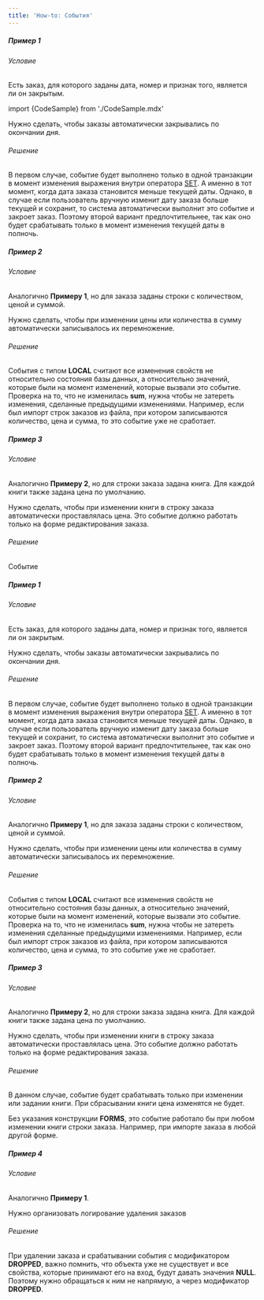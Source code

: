 ```yaml
---
title: 'How-to: События'
---
```


##### Пример 1

###### Условие

Есть заказ, для которого заданы дата, номер и признак того, является ли он закрытым.

import {CodeSample} from './CodeSample.mdx'

<CodeSample url="https://documentation.lsfusion.org/sample?file=UseCaseEvents&block=sample1"/>

Нужно сделать, чтобы заказы автоматически закрывались по окончании дня.

###### Решение

<CodeSample url="https://documentation.lsfusion.org/sample?file=UseCaseEvents&block=solution1"/>

В первом случае, событие будет выполнено только в одной транзакции в момент изменения выражения внутри оператора [SET](Операторы_изменений_SET_CHANGED_....md). А именно в тот момент, когда дата заказа становится меньше текущей даты. Однако, в случае если пользователь вручную изменит дату заказа больше текущей и сохранит, то система автоматически выполнит это событие и закроет заказ. Поэтому второй вариант предпочтительнее, так как оно будет срабатывать только в момент изменения текущей даты в полночь.

##### Пример 2

###### Условие

Аналогично **Примеру 1**, но для заказа заданы строки с количеством, ценой и суммой.

<CodeSample url="https://documentation.lsfusion.org/sample?file=UseCaseEvents&block=sample2"/>

Нужно сделать, чтобы при изменении цены или количества в сумму автоматически записывалось их перемножение.

###### Решение

<CodeSample url="https://documentation.lsfusion.org/sample?file=UseCaseEvents&block=solution2"/>

События с типом **LOCAL** считают все изменения свойств не относительно состояния базы данных, а относительно значений, которые были на момент изменений, которые вызвали это событие. Проверка на то, что не изменилась **sum**, нужна чтобы не затереть изменения, сделанные предыдущими изменениями. Например, если был импорт строк заказов из файла, при котором записываются количество, цена и сумма, то это событие уже не сработает.

##### Пример 3

###### Условие

Аналогично **Примеру 2**, но для строки заказа задана книга. Для каждой книги также задана цена по умолчанию.

<CodeSample url="https://documentation.lsfusion.org/sample?file=UseCaseEvents&block=sample3"/>

Нужно сделать, чтобы при изменении книги в строку заказа автоматически проставлялась цена. Это событие должно работать только на форме редактирования заказа.

###### Решение

<CodeSample url="https://documentation.lsfusion.org/sample?file=UseCaseEvents&block=solution3"/>

Событие

##### Пример 1

###### Условие

Есть заказ, для которого заданы дата, номер и признак того, является ли он закрытым.

<CodeSample url="https://documentation.lsfusion.org/sample?file=UseCaseEvents&block=sample1"/>

Нужно сделать, чтобы заказы автоматически закрывались по окончании дня.

###### Решение

<CodeSample url="https://documentation.lsfusion.org/sample?file=UseCaseEvents&block=solution1"/>

В первом случае, событие будет выполнено только в одной транзакции в момент изменения выражения внутри оператора [SET](Операторы_изменений_SET_CHANGED_....md). А именно в тот момент, когда дата заказа становится меньше текущей даты. Однако, в случае если пользователь вручную изменит дату заказа больше текущей и сохранит, то система автоматически выполнит это событие и закроет заказ. Поэтому второй вариант предпочтительнее, так как оно будет срабатывать только в момент изменения текущей даты в полночь.

##### Пример 2

###### Условие

Аналогично **Примеру 1**, но для заказа заданы строки с количеством, ценой и суммой.

<CodeSample url="https://documentation.lsfusion.org/sample?file=UseCaseEvents&block=sample2"/>

Нужно сделать, чтобы при изменении цены или количества в сумму автоматически записывалось их перемножение.

###### Решение

<CodeSample url="https://documentation.lsfusion.org/sample?file=UseCaseEvents&block=solution2"/>

События с типом **LOCAL** считают все изменения свойств не относительно состояния базы данных, а относительно значений, которые были на момент изменений, которые вызвали это событие. Проверка на то, что не изменилась **sum**, нужна чтобы не затереть изменения сделанные предыдущими изменениями. Например, если был импорт строк заказов из файла, при котором записываются количество, цена и сумма, то это событие уже не сработает.

##### Пример 3

###### Условие

Аналогично **Примеру 2**, но для строки заказа задана книга. Для каждой книги также задана цена по умолчанию.

<CodeSample url="https://documentation.lsfusion.org/sample?file=UseCaseEvents&block=sample3"/>

Нужно сделать, чтобы при изменении книги в строку заказа автоматически проставлялась цена. Это событие должно работать только на форме редактирования заказа.

###### Решение

<CodeSample url="https://documentation.lsfusion.org/sample?file=UseCaseEvents&block=solution3"/>

В данном случае, событие будет срабатывать только при изменении или задании книги. При сбрасывании книги цена изменятся не будет.

Без указания конструкции **FORMS**, это событие работало бы при любом изменении книги строки заказа. Например, при импорте заказа в любой другой форме.

##### Пример 4

###### Условие

Аналогично **Примеру 1**.

Нужно организовать логирование удаления заказов

###### Решение

<CodeSample url="https://documentation.lsfusion.org/sample?file=UseCaseEvents&block=solution4"/>

При удалении заказа и срабатывании события с модификатором **DROPPED**, важно помнить, что объекта уже не существует и все свойства, которые принимают его на вход, будут давать значения **NULL**. Поэтому нужно обращаться к ним не напрямую, а через модификатор **DROPPED**.
